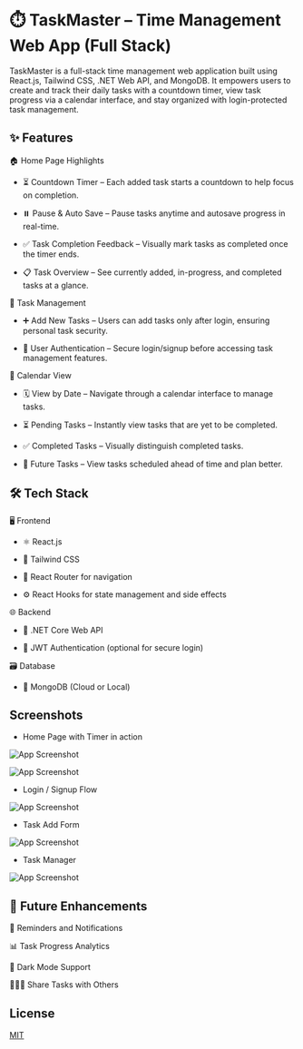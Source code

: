 
# ⏱️ TaskMaster – Time Management Web App (Full Stack)
 
TaskMaster is a full-stack time management web application built using React.js, Tailwind CSS, .NET Web API, and MongoDB. It empowers users to create and track their daily tasks with a countdown timer, view task progress via a calendar interface, and stay organized with login-protected task management.










## ✨ Features

🏠 Home Page Highlights

- ⏳ Countdown Timer – Each added task starts a countdown to help focus on completion.

- ⏸️ Pause & Auto Save – Pause tasks anytime and autosave progress in real-time.

- ✅ Task Completion Feedback – Visually mark tasks as completed once the timer ends.

- 📋 Task Overview – See currently added, in-progress, and completed tasks at a glance.

📝 Task Management

 - ➕ Add New Tasks – Users can add tasks only after login, ensuring personal task security.

 - 🔐 User Authentication – Secure login/signup before accessing task management features.

📅 Calendar View

 - 🗓️ View by Date – Navigate through a calendar interface to manage tasks.

 - ⏳ Pending Tasks – Instantly view tasks that are yet to be completed.

 - ✅ Completed Tasks – Visually distinguish completed tasks.

 - 🔮 Future Tasks – View tasks scheduled ahead of time and plan better.
## 🛠 Tech Stack



🖥️ Frontend

- ⚛️ React.js

- 🎨 Tailwind CSS

- 🧭 React Router for navigation

- ⚙️ React Hooks for state management and side effects

🌐 Backend

- 🧱 .NET Core Web API

- 🔐 JWT Authentication (optional for secure login)

🗃️ Database

- 🍃 MongoDB (Cloud or Local)



## Screenshots


-  Home Page with Timer in action

![App Screenshot](https://blogger.googleusercontent.com/img/b/R29vZ2xl/AVvXsEjyFl9P9g448zlDhWzIuxokVH5_eFzefhlTTKAyaGCE5ITVGm6CK3h_l_OtmcDuk06Si1q-dtfF_-uKFa1aIP_zq-XuzIgIg40WpGwYEVIEypMmA_JWODF4dokSo-J70HFq9nRV_ISRdvBTTEAP3eR4-7RQbHxYeLT2h6LICU5I9QJ3s6BPwsbd5W7xl8HL/s1900/Screenshot_4-8-2025_25021_localhost.jpeg)

![App Screenshot](https://blogger.googleusercontent.com/img/b/R29vZ2xl/AVvXsEgt52r1qcCHb3e7D7y2mIG0QDrDd2kx-BIMjh7Hs2GVeIUV3DtqSpBM1KADC4d6itgfPJpLu1CTN6SuVuqaF-ESGRLV1z-GBhzEgV5B6kIDUYMRkSJdPa9sPbN3fM9WBcK5_JtEiG3wkX0SsvRtofC02cm3EzG1dn_0hmUPXqOlR0Wg2egNzm5W7MuwclAn/s1905/Screenshot_4-8-2025_25145_localhost.jpeg)




-  Login / Signup Flow

![App Screenshot](https://blogger.googleusercontent.com/img/a/AVvXsEiPGfZ3ADpO5Br2yjUZX2LdI2WRWHB-x-uaFb-uqCHzwNuLlu9b95p2mWk5-cAnbr12-kOxwDOsQ7c1uzJgiB-m5yCSNTPD1PM8YvPgnX3s_9P3lfVjyP5-xRXVGwsUApfeEDWwIoCj9VRPJTMC-epSulOCvPtGuPoH1mEdhX5_9-Xx_EjOUTLwe2zbvXzo)




- Task Add Form

![App Screenshot](https://blogger.googleusercontent.com/img/b/R29vZ2xl/AVvXsEj45wTILR3YJkUECfBhYx5axwpOJIi2JNgl4PKufyqRbv96QCnEn2KXMdbphPG_pPi2PE3nuj5lsVLD0vR60Mi0pz2wBew7mIlSVjWE2PUrth41w7EOm4n0hWnpkhfQywriToBmhglCgeZ-6zgM6b3bSbiH9-pXtFFSldBpTqck6WiHuE1Q0V8xM5Ckqja_/s1909/Screenshot_4-8-2025_25117_localhost.jpeg)



- Task Manager

![App Screenshot](https://blogger.googleusercontent.com/img/b/R29vZ2xl/AVvXsEjw6lXcAckBcfZcEyeqD5Gaux5ekohhvk3JgS2ml_1mNT3VuOWZbGMDBJOCBI3gDepUwsmU0R034nFltWN6ST9y_FyRqvTFEERI60qKQ5-eByOXksl-1ArJ1te-pPPHmPbdQMca-zepnxq-8uKdoJwUpfTjXI_f3Bl9VxicZKsISZZo3gxLVrLT1yx6HBN3/s1902/Screenshot_4-8-2025_25054_localhost.jpeg)






## 🎯 Future Enhancements

🔔 Reminders and Notifications

📊 Task Progress Analytics

🌙 Dark Mode Support

🧑‍🤝‍🧑 Share Tasks with Others
## License

[MIT](https://github.com/Vikashverma2/V-Styled/blob/main/LICENSE)

